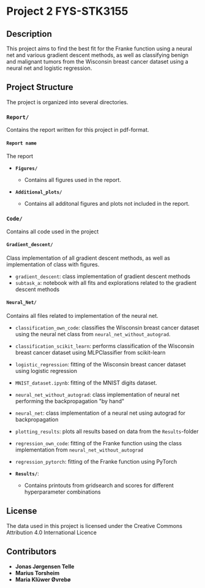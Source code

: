 # Project 2 FYS-STK3155

## Description
This project aims to find the best fit for the Franke function using a neural net and various gradient descent methods, as well as classifying benign and malignant tumors from the Wisconsin breast cancer dataset using a neural net and logistic regression.

## Project Structure
The project is organized into several directories.

### `Report/`
Contains the report written for this project in pdf-format.

#### `Report name`
The report

- **`Figures/`**
  - Contains all figures used in the report.

- **`Additional_plots/`**
  - Contains all additonal figures and plots not included in the report.

### `Code/`
Contains all code used in the project

#### `Gradient_descent/`
Class implementation of all gradient descent methods, as well as implementation of class with figures.
- `gradient_descent`: class implementation of gradient descent methods
- `subtask_a`: notebook with all fits and explorations related to the gradient descent methods

#### `Neural_Net/`
Contains all files related to implementation of the neural net.
- `classification_own_code`: classifies the Wisconsin breast cancer dataset using the neural net class from `neural_net_without_autograd`.
- `classification_scikit_learn`: performs classification of the Wisconsin breast cancer dataset using MLPClassifier from scikit-learn
- `logistic_regression`: fitting of the Wisconsin breast cancer dataset using logistic regression
- `MNIST_dataset.ipynb`: fitting of the MNIST digits dataset.
- `neural_net_without_autograd`: class implementation of neural net performing the backpropagation "by hand"
- `neural_net`: class implementation of a neural net using autograd for backpropagation
- `plotting_results`: plots all results based on data from the `Results`-folder
- `regression_own_code`: fitting of the Franke function using the class implementation from `neural_net_without_autograd`
- `regression_pytorch`: fitting of the Franke function using PyTorch

- **`Results/`**:
  - Contains printouts from gridsearch and scores for different hyperparameter combinations

## License

The data used in this project is licensed under the Creative Commons Attribution 4.0 International Licence

## Contributors
- **Jonas Jørgensen Telle**
- **Marius Torsheim**
- **Maria Klüwer Øvrebø**
